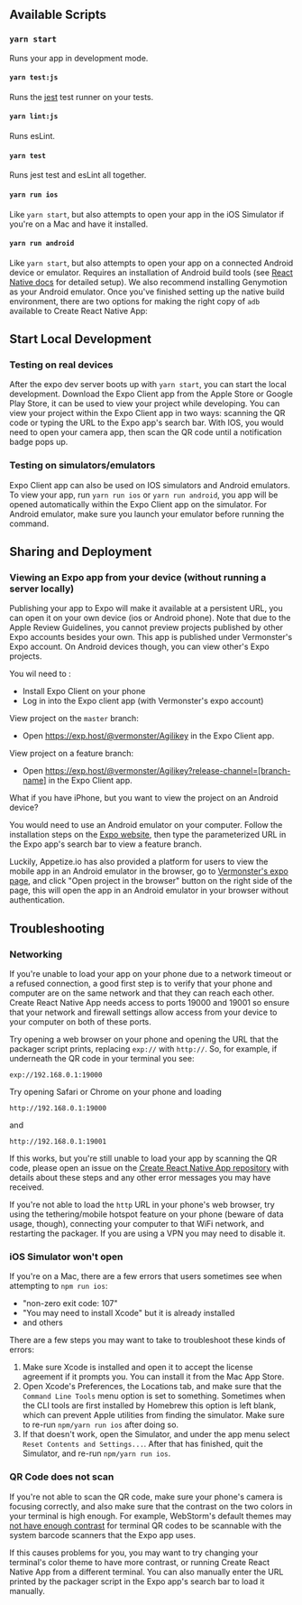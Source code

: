 ## Available Scripts

### `yarn start`

Runs your app in development mode.

#### `yarn test:js`

Runs the [jest](https://github.com/facebook/jest) test runner on your tests.

#### `yarn lint:js`

Runs esLint.

#### `yarn test`

Runs jest test and esLint all together.
#### `yarn run ios`

Like `yarn start`, but also attempts to open your app in the iOS Simulator if you're on a Mac and have it installed.

#### `yarn run android`

Like `yarn start`, but also attempts to open your app on a connected Android device or emulator. Requires an installation of Android build tools (see [React Native docs](https://facebook.github.io/react-native/docs/getting-started.html) for detailed setup). We also recommend installing Genymotion as your Android emulator. Once you've finished setting up the native build environment, there are two options for making the right copy of `adb` available to Create React Native App:

## Start Local Development

### Testing on real devices

After the expo dev server boots up with `yarn start`, you can start the local development. Download the Expo Client app from the Apple Store or Google Play Store, it can be used to view your project while developing. You can view your project within the Expo Client app in two ways: scanning the QR code or typing the URL to the Expo app's search bar. With IOS, you would need to open your camera app, then scan the QR code until a notification badge pops up.

### Testing on simulators/emulators 

Expo Client app can also be used on IOS simulators and Android emulators. To view your app, run `yarn run ios` or `yarn run android`, you app will be opened automatically within the Expo Client app on the simulator. For Android emulator, make sure you launch your emulator before running the command.

## Sharing and Deployment

### Viewing an Expo app from your device (without running a server locally)

Publishing your app to Expo will make it available at a persistent URL, you can open it on your own device (ios or Android phone). Note that due to the Apple Review Guidelines, you cannot preview projects published by other Expo accounts besides your own. This app is published under Vermonster's Expo account. On Android devices though, you can view other's Expo projects.

You wil need to :
- Install Expo Client on your phone
- Log in into the Expo client app (with Vermonster's expo account)

View project on the `master` branch:
- Open https://exp.host/@vermonster/Agilikey in the Expo Client app.

View project on a feature branch:
- Open https://exp.host/@vermonster/Agilikey?release-channel=[branch-name] in the Expo Client app.

What if you have iPhone, but you want to view the project on an Android device?

You would need to use an Android emulator on your computer. Follow the installation steps on the [Expo website](https://docs.expo.io/versions/latest/workflow/android-studio-emulator/), then type the parameterized URL in the Expo app's search bar to view a feature branch.

Luckily, Appetize.io has also provided a platform for users to view the mobile app in an Android emulator in the browser, go to [Vermonster's expo page](https://expo.io/@vermonster/Agilikey), and click "Open project in the browser" button on the right side of the page, this will open the app in an Android emulator in your browser without authentication.

## Troubleshooting

### Networking

If you're unable to load your app on your phone due to a network timeout or a refused connection, a good first step is to verify that your phone and computer are on the same network and that they can reach each other. Create React Native App needs access to ports 19000 and 19001 so ensure that your network and firewall settings allow access from your device to your computer on both of these ports.

Try opening a web browser on your phone and opening the URL that the packager script prints, replacing `exp://` with `http://`. So, for example, if underneath the QR code in your terminal you see:

```
exp://192.168.0.1:19000
```

Try opening Safari or Chrome on your phone and loading

```
http://192.168.0.1:19000
```

and

```
http://192.168.0.1:19001
```

If this works, but you're still unable to load your app by scanning the QR code, please open an issue on the [Create React Native App repository](https://github.com/react-community/create-react-native-app) with details about these steps and any other error messages you may have received.

If you're not able to load the `http` URL in your phone's web browser, try using the tethering/mobile hotspot feature on your phone (beware of data usage, though), connecting your computer to that WiFi network, and restarting the packager. If you are using a VPN you may need to disable it.

### iOS Simulator won't open

If you're on a Mac, there are a few errors that users sometimes see when attempting to `npm run ios`:

* "non-zero exit code: 107"
* "You may need to install Xcode" but it is already installed
* and others

There are a few steps you may want to take to troubleshoot these kinds of errors:

1. Make sure Xcode is installed and open it to accept the license agreement if it prompts you. You can install it from the Mac App Store.
2. Open Xcode's Preferences, the Locations tab, and make sure that the `Command Line Tools` menu option is set to something. Sometimes when the CLI tools are first installed by Homebrew this option is left blank, which can prevent Apple utilities from finding the simulator. Make sure to re-run `npm/yarn run ios` after doing so.
3. If that doesn't work, open the Simulator, and under the app menu select `Reset Contents and Settings...`. After that has finished, quit the Simulator, and re-run `npm/yarn run ios`.

### QR Code does not scan

If you're not able to scan the QR code, make sure your phone's camera is focusing correctly, and also make sure that the contrast on the two colors in your terminal is high enough. For example, WebStorm's default themes may [not have enough contrast](https://github.com/react-community/create-react-native-app/issues/49) for terminal QR codes to be scannable with the system barcode scanners that the Expo app uses.

If this causes problems for you, you may want to try changing your terminal's color theme to have more contrast, or running Create React Native App from a different terminal. You can also manually enter the URL printed by the packager script in the Expo app's search bar to load it manually.
